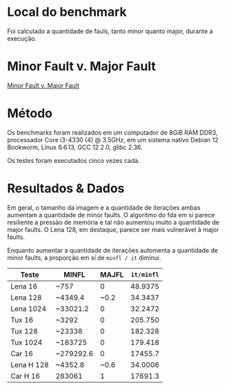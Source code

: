 # Local do benchmark

Foi calculado a quantidade de fauls, tanto minor quanto major, durante a execução.

# Minor Fault v. Major Fault

[Minor Fault v. Major Fault](/rationales/rationale_linux_memc.md)

# Método

Os benchmarks foram realizados em um computador de 8GiB RAM DDR3, processador Core i3-4330 (4) @ 3.5GHz, em um sistema nativo Debian 12 Bookworm, Linux 6.6.13, GCC 12.2.0, glibc 2.36.

Os testes foram executados cinco vezes cada.

# Resultados & Dados

Em geral, o tamanho da imagem e a quantidade de iterações ambas aumentam a quantidade de minor faults. O algoritmo do fda em sí parece resiliente a pressão de memória e tal não aumentou muito a quantidade de major faults. O Lena 128, em destaque, parece ser mais vulnerável à major faults.

Enquanto aumentar a quantidade de iterações automenta a quantidade de minor faults, a proporção em sí de `minfl / it` diminui.

| Teste      | MINFL     | MAJFL | `it/minfl` |
| ---------- | --------- | ----- | ---------- |
| Lena 16    | ~757      |  0    | 48.9375    |
| Lena 128   | ~4349.4   | ~0.2  | 34.3437    |
| Lena 1024  | ~33021.2  |  0    | 32.2472    |
| Tux  16    | ~3292     |  0    | 205.750    |
| Tux  128   | ~23338    |  0    | 182.328    |
| Tux  1024  | ~183725   |  0    | 179.418    |
| Car  16    | ~279292.6 |  0    | 17455.7    |
| Lena H 128 | ~4352.8   | ~0.6  | 34.0006    |
| Car H  16  |  283061   |  1    | 17691.3    |
